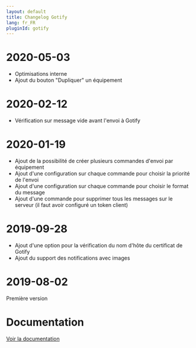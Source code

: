 ```yaml
---
layout: default
title: Changelog Gotify
lang: fr_FR
pluginId: gotify
---
```


# 2020-05-03

- Optimisations interne
- Ajout du bouton "Dupliquer" un équipement

# 2020-02-12

- Vérification sur message vide avant l'envoi à Gotify

# 2020-01-19

- Ajout de la possibilité de créer plusieurs commandes d'envoi par équipement
- Ajout d'une configuration sur chaque commande pour choisir la priorité de l'envoi
- Ajout d'une configuration sur chaque commande pour choisir le format du message
- Ajout d'une commande pour supprimer tous les messages sur le serveur (il faut avoir configuré un token client)

# 2019-09-28

- Ajout d'une option pour la vérification du nom d'hôte du certificat de Gotify
- Ajout du support des notifications avec images

# 2019-08-02

Première version

# Documentation

[Voir la documentation]({{site.baseurl}}/{{page.pluginId}}/{{page.lang}})
